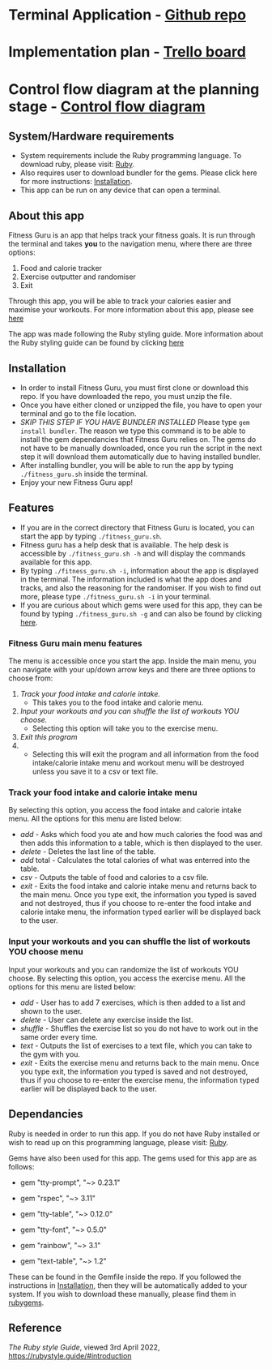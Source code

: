 # Terminal Application - [Github repo](https://github.com/storm0105/T1A3)
# Implementation plan - [Trello board](https://trello.com/b/bsGOblk7/terminal-app)
# Control flow diagram at the planning stage - [Control flow diagram](/docs/control%20flow.png)

##

## System/Hardware requirements
- System requirements include the Ruby programming language. To download ruby, please visit: [Ruby](https://www.ruby-lang.org/en/downloads/).
- Also requires user to download bundler for the gems. Please click here for more instructions: [Installation](#installation).
- This app can be run on any device that can open a terminal.

## About this app
Fitness Guru is an app that helps track your fitness goals. It is run through the terminal and takes **you** to the navigation menu, where there are three options:
1. Food and calorie tracker
2. Exercise outputter and randomiser
3. Exit

Through this app, you will be able to track your calories easier and maximise your workouts. For more information about this app, please see [here](#features)

The app was made following the Ruby styling guide. More information about the Ruby styling guide can be found by clicking [here](https://rubystyle.guide/)

## Installation
- In order to install Fitness Guru, you must first clone or download this repo. If you have downloaded the repo, you must unzip the file.
- Once you have either cloned or unzipped the file, you have to open your terminal and go to the file location. 
- *SKIP THIS STEP IF YOU HAVE BUNDLER INSTALLED*  Please type ```gem install bundler```. The reason we type this command is to be able to install the gem dependancies that Fitness Guru relies on. The gems do not have to be manually downloaded, once you run the script in the next step it will download them automatically due to having installed bundler.
- After installing bundler, you will be able to run the app by typing ```./fitness_guru.sh``` inside the terminal.
- Enjoy your new Fitness Guru app!

## Features
- If you are in the correct directory that Fitness Guru is located, you can start the app by typing ```./fitness_guru.sh```.
- Fitness guru has a help desk that is available. The help desk is accessible by ```./fitness_guru.sh -h``` and will display the commands available for this app.
- By typing ```./fitness_guru.sh -i```, information about the app is displayed in the terminal. The information included is what the app does and tracks, and also the reasoning for the randomiser. If you wish to find out more, please type ```./fitness_guru.sh -i``` in your terminal.
- If you are curious about which gems were used for this app, they can be found by typing ```./fitness_guru.sh -g``` and can also be found by clicking [here](#dependancies).

### Fitness Guru main menu features
The menu is accessible once you start the app. Inside the main menu, you can navigate with your up/down arrow keys and there are three options to choose from:
1. *Track your food intake and calorie intake.*
   - This takes you to the food intake and calorie menu.
2. *Input your workouts and you can shuffle the list of workouts YOU choose.*
   - Selecting this option will take you to the exercise menu.
3. *Exit this program*
4. - Selecting this will exit the program and all information from the food intake/calorie intake menu and workout menu will be destroyed unless you save it to a csv or text file.

### Track your food intake and calorie intake menu
By selecting this option, you access the food intake and calorie intake menu. All the options for this menu are listed below:
 - *add* - Asks which food you ate and how much calories the food was and then adds this information to a table, which is then displayed to the user.
 - *delete* - Deletes the last line of the table.
 - *add* total - Calculates the total calories of what was enterred into the table.
 - *csv* - Outputs the table of food and calories to a csv file.
 - *exit* - Exits the food intake and calorie intake menu and returns back to the main menu. Once you type exit, the information you typed is saved and not destroyed, thus if you choose to re-enter the food intake and calorie intake menu, the information typed earlier will be displayed back to the user.

### Input your workouts and you can shuffle the list of workouts YOU choose menu
Input your workouts and you can randomize the list of workouts YOU choose.
By selecting this option, you access the exercise menu. All the options for this menu are listed below:
- *add* - User has to add 7 exercises, which is then added to a list and shown to the user.
- *delete* - User can delete any exercise inside the list.
- *shuffle* - Shuffles the exercise list so you do not have to work out in the same order every time.
- *text* - Outputs the list of exercises to a text file, which you can take to the gym with you.
- *exit* - Exits the exercise menu and returns back to the main menu. Once you type exit, the information you typed is saved and not destroyed, thus if you choose to re-enter the exercise menu, the information typed earlier will be displayed back to the user.

## Dependancies
Ruby is needed in order to run this app. If you do not have Ruby installed or wish to read up on this programming language, please visit: [Ruby](https://www.ruby-lang.org/en/downloads/).

Gems have also been used for this app. The gems used for this app are as follows:

- gem "tty-prompt", "~> 0.23.1"

- gem "rspec", "~> 3.11"

- gem "tty-table", "~> 0.12.0"

- gem "tty-font", "~> 0.5.0"

- gem "rainbow", "~> 3.1"

- gem "text-table", "~> 1.2"
  
These can be found in the Gemfile inside the repo. If you followed the instructions in [Installation](#installation), then they will be automatically added to your system. If you wish to download these manually, please find them in [rubygems](https://rubygems.org/).

## Reference
*The Ruby style Guide*, viewed 3rd April 2022, https://rubystyle.guide/#introduction